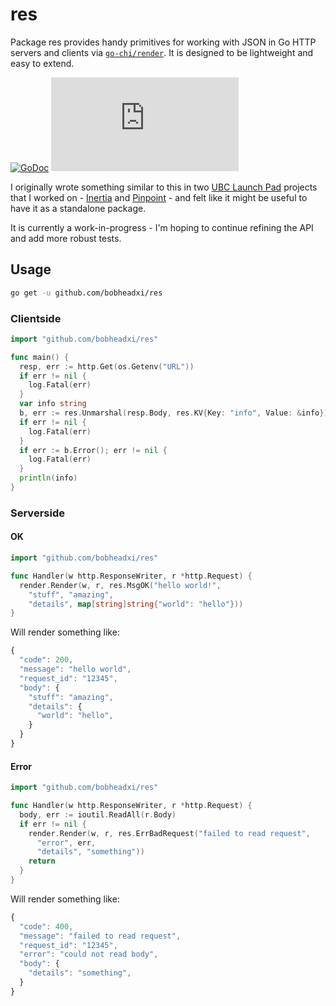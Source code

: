 # res

Package res provides handy primitives for working with JSON in Go HTTP servers
and clients via [`go-chi/render`](https://github.com/go-chi/render). It is
designed to be lightweight and easy to extend.

[![GoDoc](https://godoc.org/github.com/bobheadxi/res?status.svg)](https://godoc.org/github.com/bobheadxi/res)
[![CI Status](https://dev.azure.com/bobheadxi/bobheadxi/_apis/build/status/bobheadxi.res?branchName=master)](https://dev.azure.com/bobheadxi/bobheadxi/_build/latest?definitionId=1&branchName=master)

I originally wrote something similar to this in two
[UBC Launch Pad](https://www.ubclaunchpad.com/) projects that I worked on -
[Inertia](https://github.com/ubclaunchpad/inertia) and
[Pinpoint](https://github.com/ubclaunchpad/pinpoint) - and felt like it might
be useful to have it as a standalone package.

It is currently a work-in-progress - I'm hoping to continue refining the API
and add more robust tests.

## Usage

```sh
go get -u github.com/bobheadxi/res
```

### Clientside

```go
import "github.com/bobheadxi/res"

func main() {
  resp, err := http.Get(os.Getenv("URL"))
  if err != nil {
    log.Fatal(err)
  }
  var info string
  b, err := res.Unmarshal(resp.Body, res.KV{Key: "info", Value: &info})
  if err != nil {
    log.Fatal(err)
  }
  if err := b.Error(); err != nil {
    log.Fatal(err)
  }
  println(info)
}
```

### Serverside

#### OK

```go
import "github.com/bobheadxi/res"

func Handler(w http.ResponseWriter, r *http.Request) {
  render.Render(w, r, res.MsgOK("hello world!",
    "stuff", "amazing",
    "details", map[string]string{"world": "hello"}))
}
```

Will render something like:

```js
{
  "code": 200,
  "message": "hello world",
  "request_id": "12345",
  "body": {
    "stuff": "amazing",
    "details": {
      "world": "hello",
    }
  }
}
```

#### Error

```go
import "github.com/bobheadxi/res"

func Handler(w http.ResponseWriter, r *http.Request) {
  body, err := ioutil.ReadAll(r.Body)
  if err != nil {
    render.Render(w, r, res.ErrBadRequest("failed to read request",
      "error", err,
      "details", "something"))
    return
  }
}
```

Will render something like:

```js
{
  "code": 400,
  "message": "failed to read request",
  "request_id": "12345",
  "error": "could not read body",
  "body": {
    "details": "something",
  }
}
```
